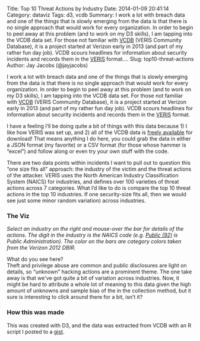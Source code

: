 Title: Top 10 Threat Actions by Industry
Date: 2014-01-09 20:41:14
Category: dataviz
Tags: d3, vcdb
Summary: I work a lot with breach data and one of the things that is slowly emerging from the data is that there is no single approach that would work for every organization.  In order to begin to peel away at this problem (and to work on my D3 skills), I am tapping into the VCDB data set.  For those not familiar with [VCDB](http://veriscommunity.net/doku.php?id=public) (VERIS Community Database), it is a project started at Verizon early in 2013 (and part of my rather fun day job).  VCDB scours headlines for information about security incidents and records them in the [VERIS](http://veriscommunity.net) format.&hellip;
Slug: top10-threat-actions
Author: Jay Jacobs (@jayjacobs)

I work a lot with breach data and one of the things that is slowly emerging from the data is that there is no single approach that would work for every organization.  In order to begin to peel away at this problem (and to work on my D3 skills), I am tapping into the VCDB data set.  For those not familiar with [VCDB](http://veriscommunity.net/doku.php?id=public) (VERIS Community Database), it is a project started at Verizon early in 2013 (and part of my rather fun day job).  VCDB scours headlines for information about security incidents and records them in the [VERIS](http://veriscommunity.net) format.  

<link rel="stylesheet" type="text/css" href="/blog/extra/201401-vcdb-actions.css">

I have a feeling I’ll be doing quite a bit of things with this data because 1) I like how VERIS was set up, and 2) all of the VCDB data is [freely available](https://github.com/vz-risk/VCDB) for download!  That means anything I do here, you could grab the data in either a JSON format (my favorite) or a CSV format (for those whose hammer is “excel”) and follow along or even try your own stuff with the code.

There are two data points within incidents I want to pull out to question this “one size fits all” approach: the industry of the victim and the threat actions of the attacker.  VERIS uses the North American Industry Classification System (NAICS) for industries, and defines over 100 varieties of threat actions across 7 categories. What I’d like to do is compare the top 10 threat actions in the top 10 industries.  If one security-size fits all, then we would see just some minor random variation) across industries. 

### The Viz
<i>Select an industry on the right and mouse-over the bar for details of the actions.  The digit in the industry is the NAICS code (e.g. [Public (92)]( http://www.census.gov/cgi-bin/sssd/naics/naicsrch?code=92&search=2012%20NAICS%20Search) is Public Administration). The color on the bars are category colors taken from the Verizon 2012 DBIR.</i>

<div id="chart"></div>

What do you see here?  
Theft and privilege abuse are common and public disclosures are light on details, so “unknown” hacking actions are a prominent theme.  The one take away is that we've got quite a bit of variation across industries.  Now, it might be hard to attribute a whole lot of meaning to this data given the high amount of unknowns and sample bias of the in the collection method, but it sure is interesting to click around there for a bit, isn’t it?

### How this was made
This was created with D3, and the data was extracted from VCDB with an R script I posted to a [gist]( https://gist.github.com/jayjacobs/8346745).

<script type="text/javascript" src="/blog/extra/201401-vcdb-actions.js"></script>

